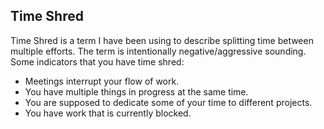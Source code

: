 ## Time Shred

Time Shred is a term I have been using to describe splitting time between multiple efforts.
The term is intentionally negative/aggressive sounding.
Some indicators that you have time shred:
- Meetings interrupt your flow of work.
- You have multiple things in progress at the same time.
- You are supposed to dedicate some of your time to different projects.
- You have work that is currently blocked.
